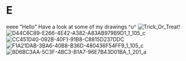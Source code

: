 # E
eeee
"Hello"
Have a look at some of my drawings ^u^
![Trick_Or_Treat!](https://user-images.githubusercontent.com/100627201/156056697-e71a30ea-1f03-4c00-a09a-91afb4405e72.png)
![D44C6C89-E266-4E42-A382-A83AB979B9D1_1_105_c](https://user-images.githubusercontent.com/100627201/156221275-8aedf712-f0e9-4a58-8782-601d55e579fc.jpeg)
![CC451D40-092B-40F1-91B8-C8815D237DDC](https://user-images.githubusercontent.com/100627201/156221950-ff156632-d109-4ef8-8d25-42ded1bd18b6.png)
![F1A21DAB-3BA6-40B8-B36D-480436F54FF9_1_105_c](https://user-images.githubusercontent.com/100627201/156221538-39eab850-798f-42c9-aed5-04e4672fe609.jpeg)
![8D6BC3AA-5C3F-4BC3-B1A7-96E7B43D01BA_1_201_a](https://user-images.githubusercontent.com/100627201/156221997-bde14681-43a6-47c4-84c8-08a6cfd61b68.jpeg)
